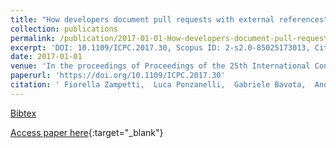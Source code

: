 ```yaml
---
title: "How developers document pull requests with external references"
collection: publications
permalink: /publication/2017-01-01-How-developers-document-pull-requests-with-external-references
excerpt: 'DOI: 10.1109/ICPC.2017.30, Scopus ID: 2-s2.0-85025173013, Cited by: 3'
date: 2017-01-01
venue: 'In the proceedings of Proceedings of the 25th International Conference on Program Comprehension, ICPC 2017, Buenos Aires, Argentina, May 22-23, 2017'
paperurl: 'https://doi.org/10.1109/ICPC.2017.30'
citation: ' Fiorella Zampetti,  Luca Ponzanelli,  Gabriele Bavota,  Andrea Mocci,  Massimiliano Di,  Michele Lanza, &quot;How developers document pull requests with external references.&quot; In the proceedings of Proceedings of the 25th International Conference on Program Comprehension, ICPC 2017, Buenos Aires, Argentina, May 22-23, 2017, 2017.'
---
```

[Bibtex](https://dblp.org/rec/bib/conf/iwpc/ZampettiPBMPL17)

[Access paper here](https://doi.org/10.1109/ICPC.2017.30){:target="_blank"}
